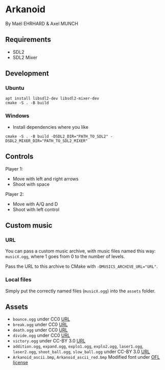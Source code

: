 # Arkanoid

By Maël EHRHARD & Axel MUNCH

## Requirements

- SDL2
- SDL2 Mixer

## Development

### Ubuntu

````shell
apt install libsdl2-dev libsdl2-mixer-dev
cmake -S . -B build
````

### Windows

- Install dependencies where you like

````shell
cmake -S . -B build -DSDL2_DIR="PATH_TO_SDL2" -DSDL2_MIXER_DIR="PATH_TO_SDL2_MIXER"
````

## Controls

Player 1:

- Move with left and right arrows
- Shoot with space

Player 2:

- Move with A/Q and D
- Shoot with left control

## Custom music

### URL

You can pass a custom music archive, with music files named this way: `musicX.ogg`, where 1 goes from 0 to the number of
levels.

Pass the URL to this archive to CMake with `-DMUSICS_ARCHIVE_URL="URL"`.

### Local files

Simply put the correctly named files (`musicX.ogg`) into the `assets` folder.

## Assets

- `bounce.ogg` under CC0 [URL](https://opengameart.org/content/3-ping-pong-sounds-8-bit-style)
- `break.ogg` under CC0 [URL](https://opengameart.org/content/power-up-level-up-beansjam)
- `death.ogg` under CC0 [URL](https://opengameart.org/content/8bit-death-whirl)
- `divide.ogg` under CC0 [URL](https://opengameart.org/content/8-bit-spellselection-effect)
- `victory.ogg` under CC-BY 3.0 [URL](https://opengameart.org/content/8-bit-sound-effects-library)
- `addition.ogg`, `expand.ogg`, `explo1.ogg`, `explo2.ogg`, `laser1.ogg`, `laser2.ogg`, `shoot_ball.ogg`, `slow_ball.ogg`
  under CC-BY 3.0 [URL](https://opengameart.org/content/8-bit-platformer-sfx)
- `Arkanoid_ascii.bmp`, `Arkanoid_ascii_red.bmp` Modified font under [OFL license](assets/OFL.txt)
